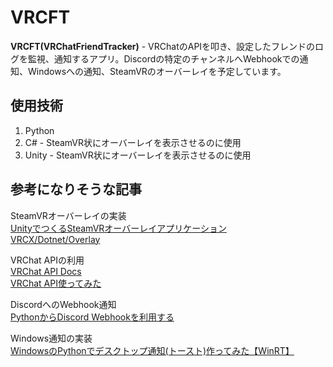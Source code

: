 # VRCFT
**VRCFT(VRChatFriendTracker)** - VRChatのAPIを叩き、設定したフレンドのログを監視、通知するアプリ。Discordの特定のチャンネルへWebhookでの通知、Windowsへの通知、SteamVRのオーバーレイを予定しています。

## 使用技術
1. Python  
2. C# - SteamVR状にオーバーレイを表示させるのに使用
3. Unity - SteamVR状にオーバーレイを表示させるのに使用

## 参考になりそうな記事

SteamVRオーバーレイの実装  
[UnityでつくるSteamVRオーバーレイアプリケーション](https://zenn.dev/kurohuku/books/a082c5728cc1f6/viewer/introduction)  
[VRCX/Dotnet/Overlay](https://github.com/vrcx-team/VRCX/tree/59d3ead781c0aa548d4bedd7343b4a204dfd0eb5/Dotnet/Overlay)

VRChat APIの利用  
[VRChat API Docs](https://vrchatapi.github.io/)  
[VRChat API使ってみた](https://qiita.com/Bulgent/items/a4fc7f901b8f3cec7423)  

DiscordへのWebhook通知  
[PythonからDiscord Webhookを利用する](https://zenn.dev/karaage0703/articles/926f18ba04e093)  

Windows通知の実装  
[WindowsのPythonでデスクトップ通知(トースト)作ってみた【WinRT】](https://qiita.com/relu/items/51e89f2346b5fd7ed49d)
